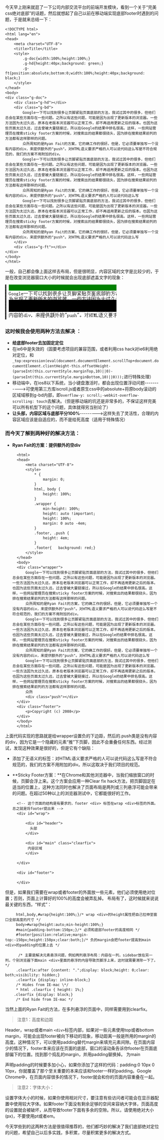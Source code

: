 今天早上刚来就逛了一下公司内部交流平台的前端开发模块，看到一个关于“完美css绝对底部”的话题，然后就想起了自己以前在移动端实现底部footer时遇到的问题，于是就来总结一下：

    <!DOCTYPE html>
	<html lang="en">
	<head>
	    <meta charset="UTF-8">
	    <title>Title</title>
	    <style>
	        .g-doc{width:100%;height:100%;}
	        .g-hd{height:40px;background: green;}
	        .g-ft{position:absolute;bottom:0;width:100%;height:40px;background: black;}
	    </style>
	</head>
	<body>
	<div class="g-doc">
	    <div class="g-hd"></div>
	    <div class="g-bd">
	        Google一下可以找到很多让页脚紧贴页面底部的方法，我试过其中的很多，但他们总会在某些方面存在一些问题。之所以有这些问题，可能是因为出现了更新版本的浏览器。一些方法因为太过久远，原本在老版本浏览器可以正常工作，却不再适用更新之后的版本。也因为这些页面太过久远，过去曾被大量链接过，所以在Google的结果中排名很高。这样，一些网站管理员在搜索sticky footer方案的时候，对搜索出的结果都很挠头，因为排在搜索结果前列的方法都有这样那样的问题。
	        众所周知的是Ryan Fait的方案，它的确工作的很好。但是，它必须要单独写一个没有内容的div，来提供额外的"push"。对HTML语义要求严格的人可以说代码这么写是不符合规范的，我们的方案不用附加的div。
	        Google一下可以找到很多让页脚紧贴页面底部的方法，我试过其中的很多，但他们总会在某些方面存在一些问题。之所以有这些问题，可能是因为出现了更新版本的浏览器。一些方法因为太过久远，原本在老版本浏览器可以正常工作，却不再适用更新之后的版本。也因为这些页面太过久远，过去曾被大量链接过，所以在Google的结果中排名很高。这样，一些网站管理员在搜索sticky footer方案的时候，对搜索出的结果都很挠头，因为排在搜索结果前列的方法都有这样那样的问题。
	        众所周知的是Ryan Fait的方案，它的确工作的很好。但是，它必须要单独写一个没有内容的div，来提供额外的"push"。对HTML语义要求严格的人可以说代码这么写
	        Google一下可以找到很多让页脚紧贴页面底部的方法，我试过其中的很多，但他们总会在某些方面存在一些问题。之所以有这些问题，可能是因为出现了更新版本的浏览器。一些方法因为太过久远，原本在老版本浏览器可以正常工作，却不再适用更新之后的版本。也因为这些页面太过久远，过去曾被大量链接过，所以在Google的结果中排名很高。这样，一些网站管理员在搜索sticky footer方案的时候，对搜索出的结果都很挠头，因为排在搜索结果前列的方法都有这样那样的问题。
	        众所周知的是Ryan Fait的方案，它的确工作的很好。但是，它必须要单独写一个没有内容的div，来提供额外的"push"。对HTML语义要求严格的人可以说代码这么写
	    </div>
	    <div class="g-ft"></div>
	</div>
	</body>
	</html>
一般，自己都会像上面这样去布局，但是很明显，内容区域的文字是比较少的，于是在改变浏览器窗口大小的时候就会出现底部遮盖文字的现象：

![](https://github.com/Anjing1993/mypassages/blob/master/images/footer.png)

### 这时候我会使用两种方法去解决 ：

- **给底部footer去加固定定位**
 - 在ie6中是失效的（固要考虑项目的兼容范围，或者利用css hack对ie6利用绝对定位，和`_top:expression(eval(document.documentElement.scrollTop+document.documentElement.clientHeight-this.offsetHeight-(parseInt(this.currentStyle.marginTop,10)||0)-(parseInt(this.currentStyle.marginBottom,10)||0)));`进行特殊处理）
 - 移动端中，在ios8以下系统，当小键盘激活时，都会出现位置浮动问题----------->可使用第三方库iscroll.js或者原生css中的absolute+将原body滚动的区域域移到g-bd内部，即`overflow-y: scroll;-webkit-overflow-scrolling: touch`去解决。（但是移动端的坑还是非常多的，不保证这样完美可以所有机型下的这个问题，具体就得另当别论了）
- **让头部，内容区域与底部平分100%**--------->这样失去了灵活性，合理的内容区域应该是自适应的，而不是给死高度（适用于特殊情况）

### 而今天了解到两种好的解决方法：

- **Ryan Fait的方案：提供额外的空div**
		
		<html>
		<head>
		    <meta charset="UTF-8">
		    <style>
		        * {
		            margin: 0;
		        }
		        html, body {
		            height: 100%;
		        }
		        .wrapper {
		            min-height: 100%;
		            height: auto !important;
		            height: 100%;
		            margin: 0 auto -4em;
		        }
		        .footer, .push {
		            height: 4em;
		        }
		        .footer{   background: red;}
		    </style>
		</head>
		<body>
		<div class="wrapper">
		    Google一下可以找到很多让页脚紧贴页面底部的方法，我试过其中的很多，但他们总会在某些方面存在一些问题。之所以有这些问题，可能是因为出现了更新版本的浏览器。一些方法因为太过久远，原本在老版本浏览器可以正常工作，却不再适用更新之后的版本。也因为这些页面太过久远，过去曾被大量链接过，所以在Google的结果中排名很高。这样，一些网站管理员在搜索sticky footer方案的时候，对搜索出的结果都很挠头，因为排在搜索结果前列的方法都有这样那样的问题。
		    众所周知的是Ryan Fait的方案，它的确工作的很好。但是，它必须要单独写一个没有内容的div，来提供额外的"push"。对HTML语义要求严格的人可以说代码这么写是不符合规范的，我们的方案不用附加的div。
		    Google一下可以找到很多让页脚紧贴页面底部的方法，我试过其中的很多，但他们总会在某些方面存在一些问题。之所以有这些问题，可能是因为出现了更新版本的浏览器。一些方法因为太过久远，原本在老版本浏览器可以正常工作，却不再适用更新之后的版本。也因为这些页面太过久远，过去曾被大量链接过，所以在Google的结果中排名很高。这样，一些网站管理员在搜索sticky footer方案的时候，对搜索出的结果都很挠头，因为排在搜索结果前列的方法都有这样那样的问题。
		    众所周知的是Ryan Fait的方案，它的确工作的很好。但是，它必须要单独写一个没有内容的div，来提供额外的"push"。对HTML语义要求严格的人可以说代码这么写
		    Google一下可以找到很多让页脚紧贴页面底部的方法，我试过其中的很多，但他们总会在某些方面存在一些问题。之所以有这些问题，可能是因为出现了更新版本的浏览器。一些方法因为太过久远，原本在老版本浏览器可以正常工作，却不再适用更新之后的版本。也因为这些页面太过久远，过去曾被大量链接过，所以在Google的结果中排名很高。这样，一些网站管理员在搜索sticky footer方案的时候，对搜索出的结果都很挠头，因为排在搜索结果前列的方法都有这样那样的问题。
		    众所
		    <div class="push"></div>
		</div>
		<div class="footer">
		    <p>Copyright (c) 2008</p>
		</div>
		</body>
		</html> 
上面代码实现的思路就是给wrapper设置负的下边距，然后的.push类是没有内容的div，因为它是一个隐藏的元素“推”下页脚，因此不会重叠任何东西。经过测试，发现这种效果是很好的，但是它有个缺陷：

 - 添加了无语义的标签：对HTML语义要求严格的人可以说代码这么写是不符合规范的，我们的方案不用附加的div。所以这取决于我们项目的规范。
 
- **Sticky Footer方案：**在Chrome和其他浏览器中，当我们缩放窗口的时候，页脚会浮上来。这个方案会应用一种Clear fix hack方法，把页脚固定在适当的位置上，这种方法同时也解决了页面布局是两列或三列悬浮可能会带来的问题。在超过50种以上的浏览器测试中，它都能很好的工作。

        <!-- 这个页面的结构是有要求的，footer <div> 标签在wrap <div>标签的外面。总之就是将footer提出来 -->
	    <div id="wrap">

			<div id="header">
		      头部
			</div>
		
			<div id="main" class="clearfix">
		     内容区域
			</div>

		</div>
		    
		<div id="footer">
		
		</div>
但是，如果我们需要在wrap或者footer的外面放一些元素，他们必须使用绝对位置；否则，页面上计算好的100%的高度会被弄乱掉。
布局有了，这时候就来说说最关键的东西，“样式”：

		 html,body,#wrap{height:100%;}/* wrap <div>的height属性把自己拉伸至窗口全部高度的尺寸 */
		 body>#wrap{height:auto;min-height:100%;}
		 #main{padding-bottom:150px;}/* 必须和底部footer的高度相同 */
		 #footer{position:relative;margin-top:-150px;height:150px;clear:both;}/* 负的margin会把footer提高到main <div>的padding的位置上去 */
 
          /* 主要是解决元素悬浮问题，例如两列悬浮布局：内容在一列，sidebar放在另一列，个别浏览器下面main <div>里面的悬浮的内容导致页脚浮上来，这时就需要清除一下了。 */
         .clearfix:after {content: ".";display: block;height: 0;clear: both;visibility: hidden;}
		 .clearfix {display: inline-block;}
		 /* Hides from IE-mac \*/
		 * html .clearfix { height: 1%;}
		.clearfix {display: block;}
		 /* End hide from IE-mac */
当然上面的Ryan Fait的方法，在多列悬浮的页面中，同样需要用到clearfix。

> 注意1：高度和边距

Header，wrap或者main `<div>`标签内部，如果对一些元素使用top或者bottom margin，可能会出现footer被向下移动的现象，移动距离一般是所用的margin的高度。这种情况下，可以使用padding替代margin来填充元素间隙。在页面内容少的情况下，footer本来应该在页面的底部，窗口的滚动条告诉你footer在页面底部偏下的位置。找到那个捣乱的margin，并用padding替换掉。
为main <div>声明padding的时候要多加小心，如果你添加了这样的代码：padding:0 10px 0 10px，你就覆盖了那个至关重要的本来应该和footer一样的padding。Google Chrome中，在页面内容很多的情况下，footer就会和你的页面内容重叠在一起。



> 注意2：字体大小：

设置字体大小的时候，如果你使用相对尺寸，要注意有些访问者可能会在显示器配置中使用较大字体。如果footer下面没有剩余足够的空间来容纳大字体，页面高度的设置就会被破坏，从而导致footer下面有多余的空隙。所以，请使用绝对大小(px)，不要使用pt或者em。

今天学些到的这两种方法是很值得推荐的，他们都巧妙的解决了我们底部绝对定位的问题，希望自己以后多实践，多积累，尽量积累更多的解决方式。